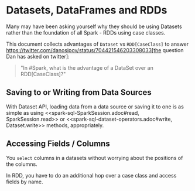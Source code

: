 # Datasets, DataFrames and RDDs

Many may have been asking yourself why they should be using Datasets rather than the foundation of all Spark - RDDs using case classes.

This document collects advantages of `Dataset` vs `RDD[CaseClass]` to answer https://twitter.com/danosipov/status/704421546203308033[the question Dan has asked on twitter]:

> "In #Spark, what is the advantage of a DataSet over an RDD[CaseClass]?"

## Saving to or Writing from Data Sources

With Dataset API, loading data from a data source or saving it to one is as simple as using <<spark-sql-SparkSession.adoc#read, SparkSession.read>> or <<spark-sql-dataset-operators.adoc#write, Dataset.write>> methods, appropriately.

## Accessing Fields / Columns

You `select` columns in a datasets without worrying about the positions of the columns.

In RDD, you have to do an additional hop over a case class and access fields by name.
